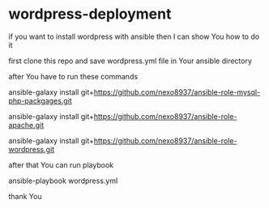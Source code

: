 # wordpress-deployment
if you want to install wordpress with ansible then I can show You how to do it

first clone this repo and save wordpress.yml file in Your ansible directory

after You have to run these commands

ansible-galaxy install git+https://github.com/nexo8937/ansible-role-mysql-php-packgages.git
 
ansible-galaxy install git+https://github.com/nexo8937/ansible-role-apache.git

ansible-galaxy install git+https://github.com/nexo8937/ansible-role-wordpress.git


after that You can run playbook

ansible-playbook wordpress.yml

thank You

